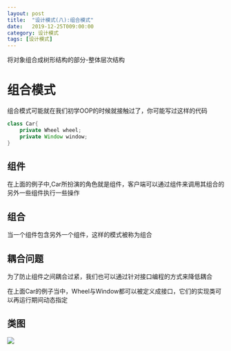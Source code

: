 ```yaml
---
layout: post
title:  "设计模式(八):组合模式"
date:   2019-12-25T009:00:00
category: 设计模式
tags: [设计模式]
---
```


将对象组合成树形结构的部分-整体层次结构

# 组合模式

组合模式可能就在我们初学OOP的时候就接触过了，你可能写过这样的代码

```java
class Car{
    private Wheel wheel;
    private Window window;
}
```

## 组件

在上面的例子中,Car所扮演的角色就是组件，客户端可以通过组件来调用其组合的另外一些组件执行一些操作

## 组合

当一个组件包含另外一个组件，这样的模式被称为组合

## 耦合问题

为了防止组件之间耦合过紧，我们也可以通过针对接口编程的方式来降低耦合

在上面Car的例子当中，Wheel与Window都可以被定义成接口，它们的实现类可以再运行期间动态指定

## 类图

![](https://images.cnblogs.com/cnblogs_com/ywqu/Design%20pattern/Composite%20Pattern/Composit_Pattern_Structure.jpg)

